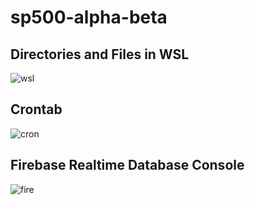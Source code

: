 # sp500-alpha-beta
## Directories and Files in WSL
![wsl](https://github.com/user-attachments/assets/dbd0e4ca-0168-4a12-bbd2-408b43eeb3d3)

## Crontab
![cron](https://github.com/user-attachments/assets/e8e14d82-e1bd-4410-8bd4-5c2c8c50298f)

## Firebase Realtime Database Console
![fire](https://github.com/user-attachments/assets/dbbb9c06-481d-4964-a64b-9ce05813d22e)
